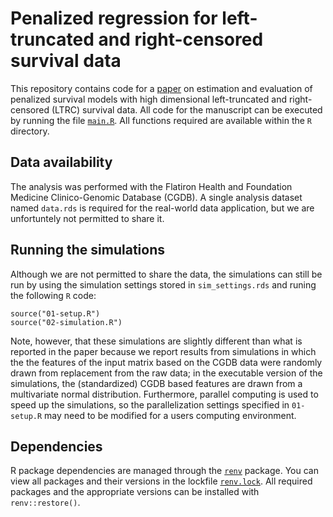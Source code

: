 # Penalized regression for left-truncated and right-censored survival data
This repository contains code for a [paper](https://www.medrxiv.org/content/10.1101/2021.02.09.21251373v1) on estimation and evaluation of penalized survival models with high dimensional left-truncated and right-censored (LTRC) survival data. All code for the manuscript can be executed by running the file [`main.R`](main.R). All functions required are available within the `R` directory.

## Data availability 
The analysis was performed with the Flatiron Health and Foundation Medicine Clinico-Genomic Database (CGDB). A single analysis dataset named `data.rds` is required for the real-world data application, but we are unfortuntely not permitted to share it. 

## Running the simulations
Although we are not permitted to share the data, the simulations can still be run by using the simulation settings stored in `sim_settings.rds` and runing the following `R` code:

```{r}
source("01-setup.R")
source("02-simulation.R")
```

Note, however, that these simulations are slightly different than what is reported in the paper because we report results from simulations in which the the features of the input matrix based on the CGDB data were randomly drawn from replacement from the raw data; in the executable version of the simulations, the (standardized) CGDB based features are drawn from a multivariate normal distribution. Furthermore, parallel computing is used to speed up the simulations, so the parallelization settings specified in `01-setup.R` may need to be modified for a users computing environment.

## Dependencies
R package dependencies are managed through the [`renv`](https://rstudio.github.io/renv/articles/renv.html) package. You can view all packages and their versions in the lockfile [`renv.lock`](renv.lock). All required packages and the appropriate versions can be installed with `renv::restore()`. 
